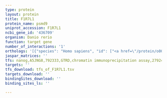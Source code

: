```yaml
---
type: protein
layout: protein
title: F1R7L1
protein_name: psmd9
uniprot_accession: F1R7L1
ncbi_gene_id: '436709'
organism: Danio rerio
function: target gene
number_of_interactions: '1'
orthologs: '[{"species": "Homo sapiens", "id": ["<a href=\"/protein/o00233\">O00233</a>"]}, {"species": "Mus musculus", "id": ["<a href=\"/protein/q9cr00\">Q9CR00</a>"]}, {"species": "Rattus norvegicus", "id": ["<a href=\"/protein/g3v9p0\">G3V9P0</a>"]}, {"species": "Drosophila melanogaster", "id": ["<a href=\"/protein/q9vfs8\">Q9VFS8</a>"]}, {"species": "Caenorhabditis elegans", "id": ["Q10920"]}, {"species": "Saccharomyces cerevisiae", "id": ["<a href=\"/protein/p40555\">P40555</a>"]}]'
jaspar_matrices: ''
tfs: nanog,A5JNG8,792333,GTRD,chromatin immunoprecipitation assay,27924024%5Buid%5D,No
targets: ''
tfs_download: tfs_of_F1R7L1.tsv
targets_download: ''
bindingSites_download: ''
binding_sites_ls: ''

---
```

